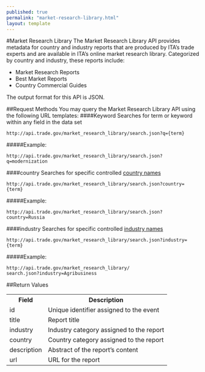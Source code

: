 ```yaml
---
published: true
permalink: "market-research-library.html"
layout: template
---
```


#Market Research Library
The Market Research Library API provides metadata for country and industry reports that are produced by ITA’s trade experts and are available in ITA’s online market research library.  Categorized by country and industry, these reports include:

* Market Research Reports
* Best Market Reports
* Country Commercial Guides

The output format for this API is JSON.

##Request Methods
You may query the Market Research Library API using the following URL templates:
####Keyword
Searches for term or keyword within any field in the data set

    http://api.trade.gov/market_research_library/search.json?q={term}

#####Example:

    http://api.trade.gov/market_research_library/search.json?q=modernization

####country
Searches for specific controlled [country names](country-list.html)

    http://api.trade.gov/market_research_library/search.json?country={term}

#####Example:
  
    http://api.trade.gov/market_research_library/search.json?country=Russia

####industry
Searches for specific controlled [industry names](industry-list.html)

    http://api.trade.gov/market_research_library/search.json?industry={term}

#####Example:
  
    http://api.trade.gov/market_research_library/
	search.json?industry=Agribusiness

##Return Values
<table>
<tr>
<th>Field</th>
<th>Description</th>
</tr>
<tr>
<td>id</td>
<td>Unique identifier assigned to the event</td>
</tr>
<tr>
<td>title</td>
<td>Report title</td>
</tr>
<tr>
<td>industry</td>
<td>Industry category assigned to the report</td>
</tr>
<tr>
<td>country</td>
<td>Country category assigned to the report</td>
</tr>
<tr>
<td>description</td>
<td>Abstract of the report’s content</td>
</tr>
<tr>
<td>url</td>
<td>URL for the report</td>
</tr>
</table>
